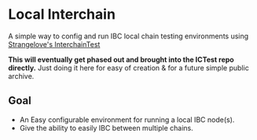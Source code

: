 # Local Interchain

A simple way to config and run IBC local chain testing environments using [Strangelove's InterchainTest](https://github.com/strangelove-ventures/interchaintest)

**This will eventually get phased out and brought into the ICTest repo directly.** Just doing it here for easy of creation & for a future simple public archive.

## Goal

- An Easy configurable environment for running a local IBC node(s).
- Give the ability to easily IBC between multiple chains.
